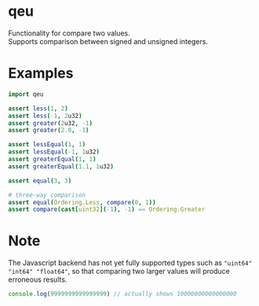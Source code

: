 # qeu
Functionality for compare two values.<br>
Supports comparison between signed and unsigned integers.

# Examples
```nim
import qeu

assert less(1, 2)
assert less(-1, 2u32)
assert greater(2u32, -1)
assert greater(2.0, -1)

assert lessEqual(1, 1)
assert lessEqual(-1, 1u32)
assert greaterEqual(1, 1)
assert greaterEqual(1.1, 1u32)

assert equal(3, 3)

# three-way comparison
assert equal(Ordering.Less, compare(0, 1))
assert compare(cast[uint32](-1), -1) == Ordering.Greater
```

# Note
The Javascript backend has not yet fully supported types such as `"uint64" "int64" "float64"`, so that comparing two larger values will produce erroneous results.
```javascript
console.log(9999999999999999) // actually shows 10000000000000000
```
